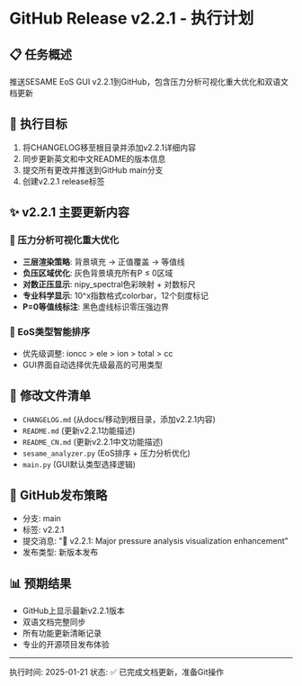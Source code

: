 # GitHub Release v2.2.1 - 执行计划

## 📋 任务概述
推送SESAME EoS GUI v2.2.1到GitHub，包含压力分析可视化重大优化和双语文档更新

## 🎯 执行目标
1. 将CHANGELOG移至根目录并添加v2.2.1详细内容
2. 同步更新英文和中文README的版本信息
3. 提交所有更改并推送到GitHub main分支
4. 创建v2.2.1 release标签

## ✨ v2.2.1 主要更新内容

### 🎨 压力分析可视化重大优化
- **三层渲染策略**: 背景填充 → 正值覆盖 → 等值线
- **负压区域优化**: 灰色背景填充所有P ≤ 0区域
- **对数正压显示**: nipy_spectral色彩映射 + 对数标尺
- **专业科学显示**: 10^x指数格式colorbar，12个刻度标记
- **P=0等值线标注**: 黑色虚线标识零压强边界

### 🔄 EoS类型智能排序
- 优先级调整: ioncc > ele > ion > total > cc
- GUI界面自动选择优先级最高的可用类型

## 📁 修改文件清单
- `CHANGELOG.md` (从docs/移动到根目录，添加v2.2.1内容)
- `README.md` (更新v2.2.1功能描述)
- `README_CN.md` (更新v2.2.1中文功能描述)
- `sesame_analyzer.py` (EoS排序 + 压力分析优化)
- `main.py` (GUI默认类型选择逻辑)

## 🚀 GitHub发布策略
- 分支: main
- 标签: v2.2.1
- 提交消息: "🎨 v2.2.1: Major pressure analysis visualization enhancement"
- 发布类型: 新版本发布

## 📊 预期结果
- GitHub上显示最新v2.2.1版本
- 双语文档完整同步
- 所有功能更新清晰记录
- 专业的开源项目发布体验

---
执行时间: 2025-01-21
状态: ✅ 已完成文档更新，准备Git操作